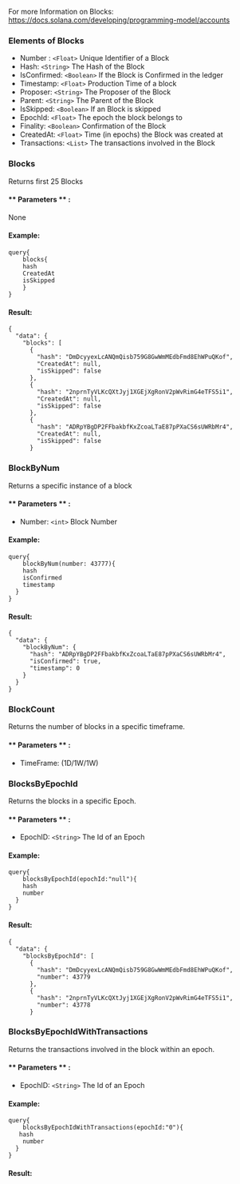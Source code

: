For more Information on Blocks: https://docs.solana.com/developing/programming-model/accounts



### Elements of Blocks
* Number : `<Float>` Unique Identifier of a Block 
* Hash: `<String>` The Hash of the Block
* IsConfirmed: `<Boolean>` If the Block is Confirmed in the ledger
* Timestamp: `<Float>` Production Time of a block 
* Proposer: `<String>` The Proposer of the Block
* Parent: `<String>` The Parent of the Block 
* IsSkipped: `<Boolean>` If an Block is skipped
* EpochId: `<Float>` The epoch the block belongs to
* Finality: `<Boolean>` Confirmation of the Block
* CreatedAt: `<Float>` Time (in epochs) the Block was created at  
* Transactions: `<List>` The transactions involved in the Block 


### Blocks
Returns first 25 Blocks

#### ** Parameters ** : 

None 

#### Example:
```
query{
	blocks{
  	hash
    CreatedAt
    isSkipped
	}
}
```


#### Result:
```
{
  "data": {
    "blocks": [
      {
        "hash": "DmDcyyexLcANQmQisb759G8GwWmMEdbFmd8EhWPuQKof",
        "CreatedAt": null,
        "isSkipped": false
      },
      {
        "hash": "2nprnTyVLKcQXtJyj1XGEjXgRonV2pWvRimG4eTFS5i1",
        "CreatedAt": null,
        "isSkipped": false
      },
      {
        "hash": "ADRpYBgDP2FFbakbfKxZcoaLTaE87pPXaCS6sUWRbMr4",
        "CreatedAt": null,
        "isSkipped": false
      }
```

### BlockByNum
Returns a specific instance of a block


#### ** Parameters ** : 
* Number: `<int>` Block Number

#### Example:
```
query{
	blockByNum(number: 43777){
    hash
    isConfirmed
    timestamp
  }
}
```

#### Result:
```
{
  "data": {
    "blockByNum": {
      "hash": "ADRpYBgDP2FFbakbfKxZcoaLTaE87pPXaCS6sUWRbMr4",
      "isConfirmed": true,
      "timestamp": 0
    }
  }
}
```

### BlockCount
Returns the number of blocks in a specific timeframe.

#### ** Parameters ** : 
* TimeFrame: (1D/1W/1W)


### BlocksByEpochId
Returns the blocks in a specific Epoch.

#### ** Parameters ** : 
* EpochID: `<String>` The Id of an Epoch

#### Example:
```
query{
	blocksByEpochId(epochId:"null"){
    hash
    number
  }
}
```

#### Result:
```
{
  "data": {
    "blocksByEpochId": [
      {
        "hash": "DmDcyyexLcANQmQisb759G8GwWmMEdbFmd8EhWPuQKof",
        "number": 43779
      },
      {
        "hash": "2nprnTyVLKcQXtJyj1XGEjXgRonV2pWvRimG4eTFS5i1",
        "number": 43778
      }
```

### BlocksByEpochIdWithTransactions
Returns the transactions involved in the block within an epoch.

#### ** Parameters ** : 
* EpochID: `<String>` The Id of an Epoch

#### Example:
```
query{
	blocksByEpochIdWithTransactions(epochId:"0"){
   hash
    number
  }
}
```


#### Result:

